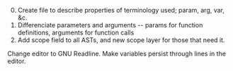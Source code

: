 0. Create file to describe properties of terminology used; param, arg, var, &c.
1. Differenciate parameters and arguments -- params for function definitions,
arguments for function calls
2. Add scope field to all ASTs, and new scope layer for those that need it.

Change editor to GNU Readline.
Make variables persist through lines in the editor.
